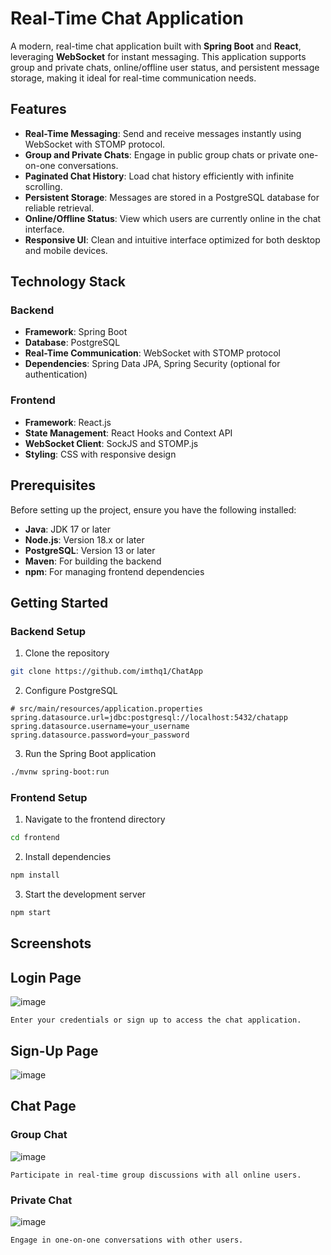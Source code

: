 # Real-Time Chat Application

A modern, real-time chat application built with **Spring Boot** and **React**, leveraging **WebSocket** for instant messaging. This application supports group and private chats, online/offline user status, and persistent message storage, making it ideal for real-time communication needs.

## Features

- **Real-Time Messaging**: Send and receive messages instantly using WebSocket with STOMP protocol.
- **Group and Private Chats**: Engage in public group chats or private one-on-one conversations.
- **Paginated Chat History**: Load chat history efficiently with infinite scrolling.
- **Persistent Storage**: Messages are stored in a PostgreSQL database for reliable retrieval.
- **Online/Offline Status**: View which users are currently online in the chat interface.
- **Responsive UI**: Clean and intuitive interface optimized for both desktop and mobile devices.

## Technology Stack

### Backend
- **Framework**: Spring Boot
- **Database**: PostgreSQL
- **Real-Time Communication**: WebSocket with STOMP protocol
- **Dependencies**: Spring Data JPA, Spring Security (optional for authentication)

### Frontend
- **Framework**: React.js
- **State Management**: React Hooks and Context API
- **WebSocket Client**: SockJS and STOMP.js
- **Styling**: CSS with responsive design

## Prerequisites

Before setting up the project, ensure you have the following installed:
- **Java**: JDK 17 or later
- **Node.js**: Version 18.x or later
- **PostgreSQL**: Version 13 or later
- **Maven**: For building the backend
- **npm**: For managing frontend dependencies

## Getting Started

### Backend Setup

1. Clone the repository
```bash
git clone https://github.com/imthq1/ChatApp
```

2. Configure PostgreSQL
```properties
# src/main/resources/application.properties
spring.datasource.url=jdbc:postgresql://localhost:5432/chatapp
spring.datasource.username=your_username
spring.datasource.password=your_password
```

3. Run the Spring Boot application
```bash
./mvnw spring-boot:run
```

### Frontend Setup

1. Navigate to the frontend directory
```bash
cd frontend
```

2. Install dependencies
```bash
npm install
```

3. Start the development server
```bash
npm start
```


##  Screenshots
## Login Page
![image](https://github.com/user-attachments/assets/2c511ed7-0cf0-4000-8b91-d270caec3b29)
```
Enter your credentials or sign up to access the chat application.
```

## Sign-Up Page
![image](https://github.com/user-attachments/assets/22478369-5c28-41fc-bc10-1a47551f5f01)

## Chat Page
### Group Chat
![image](https://github.com/user-attachments/assets/f43edc02-c3fe-4b8c-ad72-ddde9d01a291)
```
Participate in real-time group discussions with all online users.
```
### Private Chat
![image](https://github.com/user-attachments/assets/904e16c2-d9e0-4798-8887-36b744d4c47a)
```
Engage in one-on-one conversations with other users.
```
